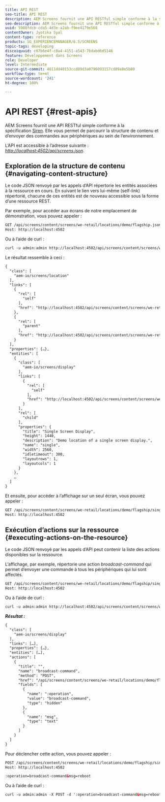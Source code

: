 ```yaml
---
title: API REST
seo-title: API REST
description: AEM Screens fournit une API RESTful simple conforme à la spécification Siren. Consultez cette page pour savoir comment parcourir la structure de contenu et envoyer des commandes aux périphériques au sein de l’environnement.
seo-description: AEM Screens fournit une API RESTful simple conforme à la spécification Siren. Consultez cette page pour savoir comment parcourir la structure de contenu et envoyer des commandes aux périphériques au sein de l’environnement.
uuid: 5988fdcb-cda5-4d3e-a2ab-f9ee4179e568
contentOwner: Jyotika Syal
content-type: reference
products: SG_EXPERIENCEMANAGER/6.5/SCREENS
topic-tags: developing
discoiquuid: c07b6e4f-c0a4-4151-a543-76dabd6d5146
feature: Développement dans Screens
role: Developer
level: Intermediate
source-git-commit: 4611dd40153ccd09d3a0796093157cd09a8e5b80
workflow-type: tm+mt
source-wordcount: '241'
ht-degree: 100%

---
```



# API REST {#rest-apis}

AEM Screens fournit une API RESTful simple conforme à la spécification [Siren](https://github.com/kevinswiber/siren). Elle vous permet de parcourir la structure de contenu et d’envoyer des commandes aux périphériques au sein de l’environnement.

L’API est accessible à l’adresse suivante : [*http://localhost:4502/api/screens.json*](http://localhost:4502/api/screens.json).

## Exploration de la structure de contenu {#navigating-content-structure}

Le code JSON renvoyé par les appels d’API répertorie les entités associées à la ressource en cours. En suivant le lien vers lui-même (self-link) répertorié, chacune de ces entités est de nouveau accessible sous la forme d’une ressource REST.

Par exemple, pour accéder aux écrans de notre emplacement de démonstration, vous pouvez appeler :

```xml
GET /api/screens/content/screens/we-retail/locations/demo/flagship.json HTTP/1.1
Host: http://localhost:4502
```

Ou à l’aide de curl :

```xml
curl -u admin:admin http://localhost:4502/api/screens/content/screens/we-retail/locations/demo/flagship.json
```

Le résultat ressemble à ceci :

```xml
{
  "class": [
    "aem-io/screens/location"
  ],
  "links": [
    {
      "rel": [
        "self"
      ],
      "href": "http://localhost:4502/api/screens/content/screens/we-retail/locations/demo/flagship.json"
    },
    {
      "rel": [
        "parent"
      ],
      "href": "http://localhost:4502/api/screens/content/screens/we-retail/locations/demo.json"
    }
  ],
  "properties": {…},
  "entities": [
    {
      "class": [
        "aem-io/screens/display"
      ],
      "links": [
        {
          "rel": [
            "self"
          ],
          "href": "http://localhost:4502/api/screens/content/screens/we-retail/locations/demo/flagship/single.json"
        }
      ],
      "rel": [
        "child"
      ],
      "properties": {
        "title": "Single Screen Display",
        "height": 1440,
        "description": "Demo location of a single screen display.",
        "name": "single",
        "width": 2560,
        "idletimeout": 300,
        "layoutrows": 1,
        "layoutcols": 1
      }
    },
    …
  ]
}
```

Et ensuite, pour accéder à l’affichage sur un seul écran, vous pouvez appeler :

```xml
GET /api/screens/content/screens/we-retail/locations/demo/flagship/single.json HTTP/1.1
Host: http://localhost:4502
```

## Exécution d’actions sur la ressource {#executing-actions-on-the-resource}

Le code JSON renvoyé par les appels d’API peut contenir la liste des actions disponibles sur la ressource.

L’affichage, par exemple, répertorie une action *broadcast-command* qui permet d’envoyer une commande à tous les périphériques qui lui sont affectés.

```xml
GET /api/screens/content/screens/we-retail/locations/demo/flagship/single.json HTTP/1.1
Host: http://localhost:4502
```

Ou à l’aide de curl :

```xml
curl -u admin:admin http://localhost:4502/api/screens/content/screens/we-retail/locations/demo/flagship/single.json
```

***Résultat :***

```xml
{
  "class": [
    "aem-io/screens/display"
  ],
  "links": […],
  "properties": {…},
  "entities": […],
  "actions": [
    {
      "title": "",
      "name": "broadcast-command",
      "method": "POST",
      "href": "/api/screens/content/screens/we-retail/locations/demo/flagship/single",
      "fields": [
        {
          "name": ":operation",
          "value": "broadcast-command",
          "type": "hidden"
        },
        {
          "name": "msg",
          "type": "text"
        }
      ]
    }
  ]
}
```

Pour déclencher cette action, vous pouvez appeler :

```xml
POST /api/screens/content/screens/we-retail/locations/demo/flagship/single.json HTTP/1.1
Host: http://localhost:4502

:operation=broadcast-command&msg=reboot
```

Ou à l’aide de curl :

```xml
curl -u admin:admin -X POST -d ':operation=broadcast-command&msg=reboot' http://localhost:4502/api/screens/content/screens/we-retail/locations/demo/flagship/single.json
```


